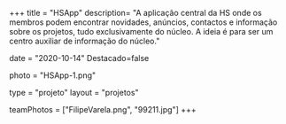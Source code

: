 +++
title = "HSApp"
description= "A aplicação central da HS onde os membros podem encontrar novidades, anúncios, contactos e informação sobre os projetos, tudo exclusivamente do núcleo. A ideia é para ser um centro auxiliar de informação do núcleo." 

date = "2020-10-14" 
Destacado=false 

photo = "HSApp-1.png" 

type = "projeto" 
layout = "projetos" 

teamPhotos = ["FilipeVarela.png", "99211.jpg"] 
+++

